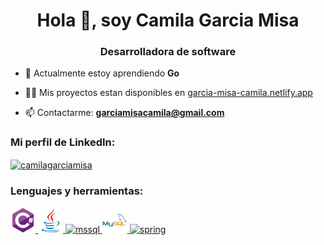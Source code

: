 <h1 align="center">Hola 👋, soy Camila Garcia Misa</h1>
<h3 align="center">Desarrolladora de software</h3>

- 🌱 Actualmente estoy aprendiendo **Go**

- 👨‍💻 Mis proyectos estan disponibles en [garcia-misa-camila.netlify.app](https://garcia-misa-camila.netlify.app/)

- 📫 Contactarme: **garciamisacamila@gmail.com**

<h3 align="left">Mi perfil de LinkedIn:</h3>
<p align="left">
<a href="https://linkedin.com/in/camilagarciamisa" target="_blank"><img align="center" src="https://raw.githubusercontent.com/rahuldkjain/github-profile-readme-generator/master/src/images/icons/Social/linked-in-alt.svg" alt="camilagarciamisa" height="30" width="40" /></a>
</p>

<h3 align="left">Lenguajes y herramientas:</h3>
<p align="left"> 
  <a href="https://www.w3schools.com/cs/" target="_blank"> <img src="https://raw.githubusercontent.com/devicons/devicon/master/icons/csharp/csharp-original.svg" alt="csharp" width="40" height="40"/> </a> 
  <a href="https://www.java.com" target="_blank"> <img src="https://raw.githubusercontent.com/devicons/devicon/master/icons/java/java-original.svg" alt="java" width="40" height="40"/> </a> 
  <a href="https://www.microsoft.com/en-us/sql-server" target="_blank"> <img src="https://www.svgrepo.com/show/303229/microsoft-sql-server-logo.svg" alt="mssql" width="40" height="40"/> </a> 
  <a href="https://www.mysql.com/" target="_blank"> <img src="https://raw.githubusercontent.com/devicons/devicon/master/icons/mysql/mysql-original-wordmark.svg" alt="mysql" width="40" height="40"/> </a>
  <a href="https://spring.io/" target="_blank" > <img src="https://www.vectorlogo.zone/logos/springio/springio-icon.svg" alt="spring" width="40" height="40"/> </a>
</p>
